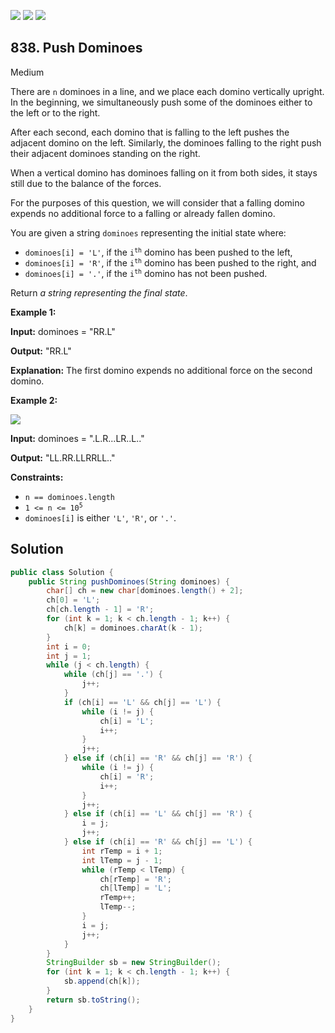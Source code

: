 [![](https://img.shields.io/github/stars/javadev/LeetCode-in-Java?label=Stars&style=flat-square)](https://github.com/javadev/LeetCode-in-Java)
[![](https://img.shields.io/github/forks/javadev/LeetCode-in-Java?label=Fork%20me%20on%20GitHub%20&style=flat-square)](https://github.com/javadev/LeetCode-in-Java/fork)
[![](https://img.shields.io/badge/-LeetCode%20in%20Kotlin-blue?style=flat-square)](https://github.com/javadev/LeetCode-in-Kotlin)

## 838\. Push Dominoes

Medium

There are `n` dominoes in a line, and we place each domino vertically upright. In the beginning, we simultaneously push some of the dominoes either to the left or to the right.

After each second, each domino that is falling to the left pushes the adjacent domino on the left. Similarly, the dominoes falling to the right push their adjacent dominoes standing on the right.

When a vertical domino has dominoes falling on it from both sides, it stays still due to the balance of the forces.

For the purposes of this question, we will consider that a falling domino expends no additional force to a falling or already fallen domino.

You are given a string `dominoes` representing the initial state where:

*   `dominoes[i] = 'L'`, if the <code>i<sup>th</sup></code> domino has been pushed to the left,
*   `dominoes[i] = 'R'`, if the <code>i<sup>th</sup></code> domino has been pushed to the right, and
*   `dominoes[i] = '.'`, if the <code>i<sup>th</sup></code> domino has not been pushed.

Return _a string representing the final state_.

**Example 1:**

**Input:** dominoes = "RR.L"

**Output:** "RR.L"

**Explanation:** The first domino expends no additional force on the second domino.

**Example 2:**

![](https://s3-lc-upload.s3.amazonaws.com/uploads/2018/05/18/domino.png)

**Input:** dominoes = ".L.R...LR..L.."

**Output:** "LL.RR.LLRRLL.."

**Constraints:**

*   `n == dominoes.length`
*   <code>1 <= n <= 10<sup>5</sup></code>
*   `dominoes[i]` is either `'L'`, `'R'`, or `'.'`.

## Solution

```java
public class Solution {
    public String pushDominoes(String dominoes) {
        char[] ch = new char[dominoes.length() + 2];
        ch[0] = 'L';
        ch[ch.length - 1] = 'R';
        for (int k = 1; k < ch.length - 1; k++) {
            ch[k] = dominoes.charAt(k - 1);
        }
        int i = 0;
        int j = 1;
        while (j < ch.length) {
            while (ch[j] == '.') {
                j++;
            }
            if (ch[i] == 'L' && ch[j] == 'L') {
                while (i != j) {
                    ch[i] = 'L';
                    i++;
                }
                j++;
            } else if (ch[i] == 'R' && ch[j] == 'R') {
                while (i != j) {
                    ch[i] = 'R';
                    i++;
                }
                j++;
            } else if (ch[i] == 'L' && ch[j] == 'R') {
                i = j;
                j++;
            } else if (ch[i] == 'R' && ch[j] == 'L') {
                int rTemp = i + 1;
                int lTemp = j - 1;
                while (rTemp < lTemp) {
                    ch[rTemp] = 'R';
                    ch[lTemp] = 'L';
                    rTemp++;
                    lTemp--;
                }
                i = j;
                j++;
            }
        }
        StringBuilder sb = new StringBuilder();
        for (int k = 1; k < ch.length - 1; k++) {
            sb.append(ch[k]);
        }
        return sb.toString();
    }
}
```